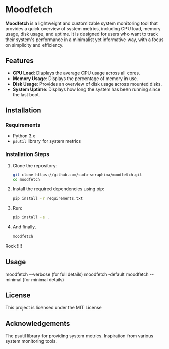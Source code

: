 # Moodfetch

**Moodfetch** is a lightweight and customizable system monitoring tool that provides a quick overview of system metrics, including CPU load, memory usage, disk usage, and uptime. It is designed for users who want to track their system's performance in a minimalist yet informative way, with a focus on simplicity and efficiency.

## Features

- **CPU Load**: Displays the average CPU usage across all cores.
- **Memory Usage**: Displays the percentage of memory in use.
- **Disk Usage**: Provides an overview of disk usage across mounted disks.
- **System Uptime**: Displays how long the system has been running since the last boot.

## Installation

### Requirements

- Python 3.x
- `psutil` library for system metrics

### Installation Steps

1. Clone the repository:
   ```bash
   git clone https://github.com/sudo-seraphina/moodfetch.git
   cd moodfetch
2. Install the required dependencies using pip:
   ```bash
   pip install -r requirements.txt
3. Run:
    ```bash
   pip install -e .
4. And finally,
   ```bash
   moodfetch

Rock !!!!

## Usage

moodfetch --verbose (for full details)
moodfetch -default
moodfetch --minimal (for minimal details)

## License
This project is licensed under the MIT License 

## Acknowledgements
The psutil library for providing system metrics.
Inspiration from various system monitoring tools.

